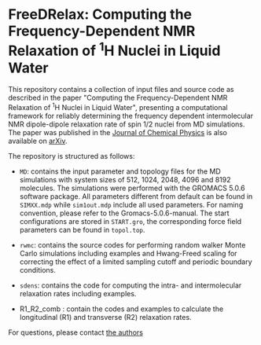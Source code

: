 # FreeDRelax: Computing the Frequency-Dependent NMR Relaxation of <sup>1</sup>H Nuclei in Liquid Water

This repository contains a collection of input files and source code as described in the paper "Computing the Frequency-Dependent NMR Relaxation of <sup>1</sup>H Nuclei in Liquid Water", presenting a computational framework for reliably determining the frequency dependent intermolecular NMR dipole-dipole relaxation rate of spin 1/2 nuclei from MD simulations. The paper was published in the [Journal of Chemical Physics](https://doi.org/10.1063/5.0191052) is also available on [arXiv](https://arxiv.org/abs/2312.02712).

The repository is structured as follows:
* `MD`: contains the input parameter and topology files for the MD simulations with system sizes of 512, 1024, 2048, 4096 and 8192 molecules. The simulations were performed with the GROMACS 5.0.6 software package. All parameters different from default can be found in `SIMXX.mdp` while `sim1out.mdp` include all used parameters. For naming convention, please refer to the Gromacs-5.0.6-manual. The start configurations are stored in `START.gro`, the corresponding force field parameters can be found in `topol.top`. 
  
* `rwmc`: contains the source codes for performing random walker Monte Carlo simulations including examples and Hwang-Freed scaling for correcting the effect of a limited sampling cutoff and periodic boundary conditions.
  
* `sdens`: contains the code for computing the intra- and intermolecular relaxation rates including examples.
  
* R1_R2_comb : contain the codes and examples to calculate the longitudinal (R1) and transverse (R2) relaxation rates.
  
For questions, please contact [the authors](mailto:dietmar.paschek@uni-rostock.de)
